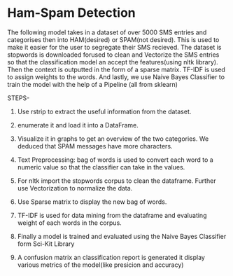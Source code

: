 # Ham-Spam Detection

The following model takes in a dataset of over 5000 SMS entries and categorises then into HAM(desired) or SPAM(not desired). This is used to make it easier for the user to segregate their SMS recieved. The dataset is stopwords is downloaded forused to clean and Vectorize the SMS entries so that the classification model an accept the features(using nltk library). Then the context is outputted in  the form of a sparse matrix. TF-IDF is used to assign weights to the words. And lastly, we use Naive Bayes Classifier to train the model with the help of a Pipeline (all from sklearn)

STEPS-

1) Use rstrip to extract the useful information from the dataset.

2) enumerate it and load it into a DataFrame.

3) Visualize it in graphs to get an overview of the two categories. We deduced that SPAM messages have more characters.

4) Text Preprocessing: bag of words is used to convert each word to a numeric value so that the classifier can take in the values.

5) For nltk import the stopwords corpus to clean the dataframe. Further use Vectorization to normalize the data.

6) Use Sparse matrix to display the new bag of words.

7) TF-IDF is used for data mining from the dataframe and evaluating weight of each words in the corpus.

8) Finally a model is trained and evaluated using the Naive Bayes Classifier form Sci-Kit Library

9) A confusion matrix an classification report is generated it display various metrics of the model(like presicion and accuracy)
